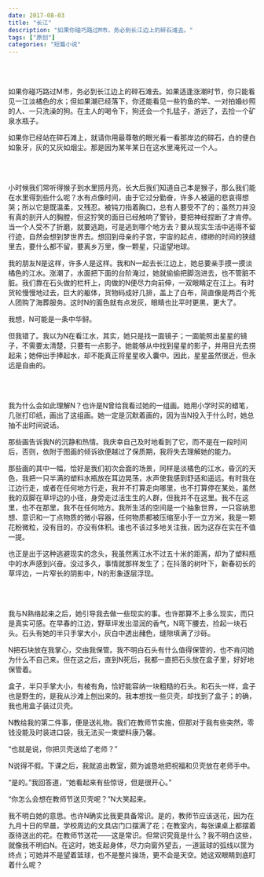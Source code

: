 ```yaml
---
date: 2017-08-03
title: "长江"
description: "如果你碰巧路过M市，务必到长江边上的碎石滩去。"
tags: ["原创"]
categories: "短篇小说"
---
```


<br/><br/>

如果你碰巧路过M市，务必到长江边上的碎石滩去。如果适逢涨潮时节，你只能看见一江淡橘色的水；但如果潮已经落下，你还能看见一些钓鱼的竿、一对拍婚纱照的人、一只洗澡的狗。在主人的喝令下，狗还会一个扎猛子，游远了，去捡一个矿泉水瓶子。

如果你已经站在碎石滩上，就请你用最尊敬的眼光看一看那岸边的碎石，白的便白如象牙，灰的又灰如烟尘。那是因为某年某日在这水里淹死过一个人。

<br/><br/>

小时候我们常听得猴子到水里捞月亮，长大后我们知道自己本是猴子，那么我们能在水里得到些什么呢？水有点像时间，由于它过分勤奋，许多人被逼的悲哀得想哭；所以它是既温柔，又残忍。被钝刀指着胸口，总有人要受不了的；虽然刀并没有真的剖开人的胸膛，但这狞笑的面目已经触响了警铃，要把神经捏断了才肯停。当一个人受不了折磨，就要逃跑，可是逃到哪个地方去？要从现实生活中逃得不留行迹，自然会想到梦世界去。想回到母亲的子宫，宇宙的起点，缥缈的时间的狭缝里去，要什么都不留，要离乡万里，像一颗星，只遥望地球。

我的朋友N是这样，许多人是这样。我和N一起去长江边上，她总要亲手摸一摸淡橘色的江水。涨潮了，水面把下面的台阶淹过，她就偷偷把脚泡进去，也不管脏不脏。我们靠在石头做的栏杆上，肉做的N便尽力向前伸，一双眼睛定在江上。有时货轮慢慢地过去，巨大的躯体，货物码成好几排，盖上了白布，简直像是两百个死人团购了海葬服务。这时N的面色就有点发灰，眼睛也比平时更黑，更大了。

我想，N可能是一条中华鲟。

但我错了。我以为N在看江水，其实，她只是找一面镜子；一面能照出星星的镜子，不需要太清楚，只要有一点影子。她能够从中找到星星的影子，并用目光去捞起来；她伸出手捧起水，却不能真正将星星收入囊中。因此，星星虽然很近，但永远是自由的。

<br/><br/>

我为什么会如此理解N？也许是N曾给我看过她的一组画。她用小学时买的蜡笔，几张打印纸，画出了这组画。她一定是沉默着画的，因为当N投入于什么时，她总抽不出时间说话。

那些画告诉我N的沉静和热情。我庆幸自己及时地看到了它，而不是在一段时间后，否则，依附于图画的倾诉欲便越过了保质期，我将失去理解她的能力。

那些画的其中一幅，恰好是我们初次会面的场景，同样是淡橘色的江水，昏沉的天色，我把一只半满的塑料水瓶放在耳边晃荡，水声使我感到舒适和遥远。有时我在江边行走，或者在任何地方行走，我并不打算走向哪里，也不打算停在某处，虽然我的双脚在草坪边的小径，身旁走过活生生的人群，但我并不在这里。我不在这里，也不在那里，我不在任何地方。我所生活的空间是一个抽象世界，一只容纳思想、意识和一丁点物质的微小容器，任何物质都被压缩至小于一立方米，我是一颗花粉微粒，没有目的，亦没有体积。谁也不该过多地关注我，因为这存在实在不值一提。

也正是出于这种逃避现实的念头，我虽然离江水不过五十米的距离，却为了塑料瓶中的水声感到兴奋。没过多久，事情就那样发生了；在抖落的树叶下，新春初长的草坪边，一片窄长的阴影中，N的形象逐层浮现。

<br/><br/>

我与N熟络起来之后，她引导我去做一些现实的事。也许那算不上多么现实，而只是真实可感。在早春的江边，野草坪发出湿润的香气，N弯下腰去，捡起一块石头。石头有她的半只手掌大小，灰白中透出赭色，缝隙填满了沙砾。

N把石块放在我掌心，交由我保管。我不明白石头有什么值得保管的，也不肯问她为什么不自己来。但在这之后，直到N死后，我都一直把石头放在盒子里，好好地保管着。

盒子，半只手掌大小，有棱有角，恰好能容纳一块粗糙的石头。和石头一样，盒子也是野生的，是我从沙滩上刨出来的。我本想找一些贝壳，却找到了盒子；的确，我也用盒子装过贝壳。

N教给我的第二件事，便是送礼物。我们在教师节实施，但那对于我有些突然，零钱没能及时装进口袋，我无法买一束塑料康乃馨。

“也就是说，你把贝壳送给了老师？”

N说得不假。下课之后，我就追出教室，颇为诚恳地把祝福和贝壳放在老师手中。

“是的。”我回答道，“她看起来有些惊讶，但是很开心。”

“你怎么会想在教师节送贝壳呢？”N大笑起来。

我不明白她的意思。也许N确实比我更具备常识。是的，教师节应该送花，因为在九月十日的早晨，学校周边的文具店门口摆满了花；在教室内，每张课桌上都摆着亟待送出的花。在教师节送花——这是常识。但常识究竟是什么？我不明白这些，就像我不明白N。在这时，她支起身体，尽力向窗外望去，一道篮球的弧线以筐为终点；可她并不是望着篮球，也不是整片操场，更不会是天空。她这双眼睛到底盯着什么呢？